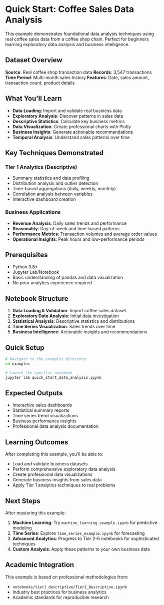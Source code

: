 # Quick Start: Coffee Sales Data Analysis

This example demonstrates foundational data analysis techniques using real coffee sales data from a coffee shop chain. Perfect for beginners learning exploratory data analysis and business intelligence.

## Dataset Overview
**Source**: Real coffee shop transaction data
**Records**: 3,547 transactions
**Time Period**: Multi-month sales history
**Features**: Date, sales amount, transaction count, product details

## What You'll Learn
- **Data Loading**: Import and validate real business data
- **Exploratory Analysis**: Discover patterns in sales data
- **Descriptive Statistics**: Calculate key business metrics
- **Data Visualization**: Create professional charts with Plotly
- **Business Insights**: Generate actionable recommendations
- **Temporal Analysis**: Understand sales patterns over time

## Key Techniques Demonstrated
### Tier 1 Analytics (Descriptive)
- Summary statistics and data profiling
- Distribution analysis and outlier detection
- Time-based aggregations (daily, weekly, monthly)
- Correlation analysis between variables
- Interactive dashboard creation

### Business Applications
- **Revenue Analysis**: Daily sales trends and performance
- **Seasonality**: Day-of-week and time-based patterns
- **Performance Metrics**: Transaction volumes and average order values
- **Operational Insights**: Peak hours and low-performance periods

## Prerequisites
- Python 3.8+
- Jupyter Lab/Notebook
- Basic understanding of pandas and data visualization
- No prior analytics experience required

## Notebook Structure
1. **Data Loading & Validation**: Import coffee sales dataset
2. **Exploratory Data Analysis**: Initial data investigation
3. **Statistical Analysis**: Descriptive statistics and distributions
4. **Time Series Visualization**: Sales trends over time
5. **Business Intelligence**: Actionable insights and recommendations

## Quick Setup
```bash
# Navigate to the examples directory
cd examples

# Launch the specific notebook
jupyter lab quick_start_data_analysis.ipynb
```

## Expected Outputs
- Interactive sales dashboards
- Statistical summary reports
- Time series trend visualizations
- Business performance insights
- Professional data analysis documentation

## Learning Outcomes
After completing this example, you'll be able to:
- Load and validate business datasets
- Perform comprehensive exploratory data analysis
- Create professional data visualizations
- Generate business insights from sales data
- Apply Tier 1 analytics techniques to real problems

## Next Steps
After mastering this example:
1. **Machine Learning**: Try `machine_learning_example.ipynb` for predictive modeling
2. **Time Series**: Explore `time_series_example.ipynb` for forecasting
3. **Advanced Analytics**: Progress to Tier 2-6 notebooks for sophisticated techniques
4. **Custom Analysis**: Apply these patterns to your own business data

## Academic Integration
This example is based on professional methodologies from:
- `notebooks/tier1_descriptive/Tier1_Descriptive.ipynb`
- Industry best practices for business analytics
- Academic standards for reproducible research